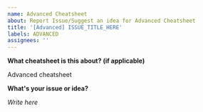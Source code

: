 ```yaml
---
name: Advanced Cheatsheet
about: Report Issue/Suggest an idea for Advanced Cheatsheet
title: '[Advanced] ISSUE_TITLE_HERE'
labels: ADVANCED
assignees: ''
---
```


**What cheatsheet is this about? (if applicable)**

Advanced cheatsheet

**What's your issue or idea?**

_Write here_
